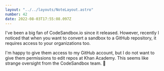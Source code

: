 ```yaml
---
layout: "../../layouts/NoteLayout.astro"
number: 42
date: 2022-08-03T17:55:08.097Z
---
```

I﻿'ve been a big fan of CodeSandbox.io since it released. However, recently I noticed that when you want to convert a sandbox to a GitHub repository, it requires access to your organizations too.

I'm happy to give them access to my GitHub account, but I do not want to give them permissions to edit repos at Khan Academy. This seems like strange oversight from the CodeSandbox team. 🤔